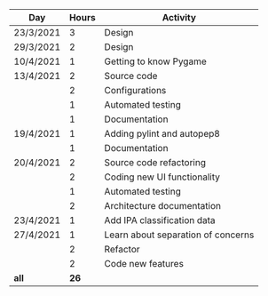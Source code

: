 | **Day**   | **Hours** | **Activity**               |
|-----------|-----------|----------------------------|
| 23/3/2021 | 3         | Design                     |
| 29/3/2021 | 2         | Design                     |
| 10/4/2021 | 1         | Getting to know Pygame     |
| 13/4/2021 | 2         | Source code                |
|           | 2         | Configurations             |
|           | 1         | Automated testing          |
|           | 1         | Documentation              |
| 19/4/2021 | 1         | Adding pylint and autopep8 |
|           | 1         | Documentation              |
| 20/4/2021 | 2         | Source code refactoring    |
|           | 2         | Coding new UI functionality|
|           | 1         | Automated testing          |
|           | 2         | Architecture documentation |
| 23/4/2021 | 1         | Add IPA classification data|
| 27/4/2021 | 1         | Learn about separation of concerns |
|           | 2         | Refactor                           |
|           | 2         | Code new features                  |
|  **all**  | **26**    |                            |
